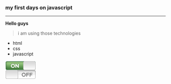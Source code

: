 ### my first days on javascript

---

**Hello guys**

> i am using those technologies

- html
- css
- javascript

!["amineqobaiche"](images/toggle.png)
